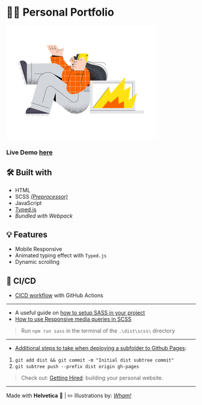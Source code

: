 # 👨‍💻 Personal Portfolio

<img src="./error.png" alt="my-portfolio-site" width="400"/>

### Live Demo [here](https://ghost-goblin.github.io/chloeurisohn/)

## 🛠️ Built with
* HTML
* SCSS _[(Preprocessor)](https://sass-lang.com/)_
* JavaScript
* [Typed.js](https://www.javascripting.com/view/typed-js)
* _Bundled with Webpack_

## 💡 Features
* Mobile Responsive
* Animated typing effect with `Typed.js`
* Dynamic scrolling

## 🚀 CI/CD
* [CICD workflow](https://github.com/ghost-goblin/chloeurisohn/blob/main/.github/workflows/cicd.yml) with GitHub Actions

* * *

* A useful guide on [how to setup SASS in your project](https://dev.to/chrissiemhrk/how-to-setup-sass-in-your-project-2bo1)
* [How to use Responsive media queries in SCSS](https://learnopidia.com/responsive-media-queries-scss/)

> Run `npm run sass` in the terminal of the `.\dist\scss\` directory

- - -

* [Additional steps to take when deploying a subfolder to Github Pages](https://gist.github.com/cobyism/4730490):
1. `git add dist && git commit -m "Initial dist subtree commit"`
2. `git subtree push --prefix dist origin gh-pages`

> Check out: [Getting Hired](https://www.theodinproject.com/paths/full-stack-javascript/courses/getting-hired/lessons/building-your-personal-website): building your personal website.

- - -

Made with **Helvetica** 🖤 | ✏️ Illustrations by: _[Wham!](https://www.ls.graphics/illustrations/wham)_
